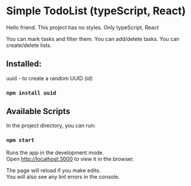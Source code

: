 # Simple TodoList (typeScript, React)

Hello friend.
This project has no styles.
Only typeScript, React

You can mark tasks and filter them.
You can add/delete tasks.
You can create/delete lists.

## Installed:

uuid - to create a random UUID (id)

### `npm install uuid`

## Available Scripts

In the project directory, you can run:

### `npm start`

Runs the app in the development mode.\
Open [http://localhost:3000](http://localhost:3000) to view it in the browser.

The page will reload if you make edits.\
You will also see any lint errors in the console.
